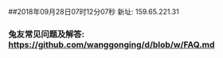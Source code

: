 ##2018年09月28日07时12分07秒 新址: 159.65.221.31
### 兔友常见问题及解答: https://github.com/wanggonging/d/blob/w/FAQ.md
